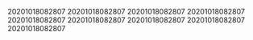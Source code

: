 20201018082807
20201018082807
20201018082807
20201018082807
20201018082807
20201018082807
20201018082807
20201018082807
20201018082807
